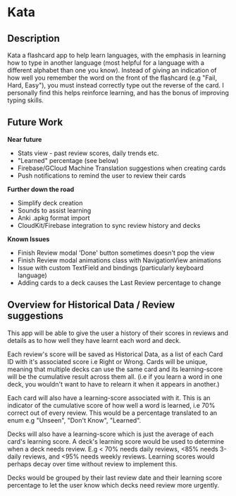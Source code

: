 # Kata

## Description

Kata a flashcard app to help learn languages, with the emphasis in learning how to type in another language (most helpful for a language with a different alphabet than one you know). Instead of giving an indication of how well you remember the word on the front of the flashcard (e.g "Fail, Hard, Easy"), you must instead correctly type out the reverse of the card. I personally find this helps reinforce learning, and has the bonus of improving typing skills.

## Future Work
**Near future**
- Stats view - past review scores, daily trends etc.
- "Learned" percentage (see below)
- Firebase/GCloud Machine Translation suggestions when creating cards
- Push notifications to remind the user to review their cards

**Further down the road**
- Simplify deck creation
- Sounds to assist learning
- Anki .apkg format import
- CloudKit/Firebase integration to sync review history and decks

**Known Issues**
- Finish Review modal 'Done' button sometimes doesn't pop the view
- Finish Review modal animations class with NavigationView animations
- Issue with custom TextField and bindings (particularly keyboard language)
- Adding cards to a deck causes the Last Review percentage to change


## Overview for Historical Data / Review suggestions

This app will be able to give the user a history of their scores in reviews and details as to how well they have learnt each word and deck.

Each review's score will be saved as Historical Data, as a list of each Card ID with it's associated score i.e Right or Wrong. Cards will be unique, meaning that multiple decks can use the same card and its learning-score will be the cumulative result across them all. (i.e if you learn a word in one deck, you wouldn't want to have to relearn it when it appears in another.)

Each card will also have a learning-score associated with it. This is an indicator of the cumulative score of how well a word is learned, i.e 70% correct out of every review. This would be a percentage translated to an enum e.g "Unseen", "Don't Know", "Learned".

Decks will also have a learning-score which is just the average of each card's learning score. A deck's learning score would be used to determine when a deck needs review. E.g < 70% needs daily reviews, <85% needs 3-daily reviews, and <95% needs weekly reviews. Learning scores would perhaps decay over time without review to implement this.

Decks would be grouped by their last review date and their learning score percentage to let the user know which decks need review more urgently.
